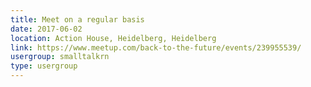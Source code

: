 ```yaml
---
title: Meet on a regular basis
date: 2017-06-02
location: Action House, Heidelberg, Heidelberg
link: https://www.meetup.com/back-to-the-future/events/239955539/
usergroup: smalltalkrn
type: usergroup
---
```

